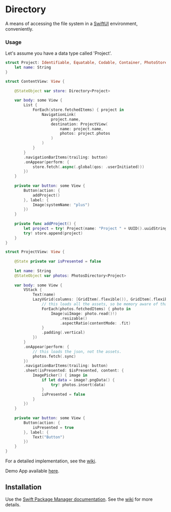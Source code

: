 # Directory

A means of accessing the file system in a [SwiftUI](https://developer.apple.com/xcode/swiftui/) environment, conveniently.

### Usage

Let's assume you have a data type called 'Project'.

```swift
struct Project: Identifiable, Equatable, Codable, Container, PhotoStore {
    let name: String
}

struct ContentView: View {
    
    @StateObject var store: Directory<Project>
    
    var body: some View {
        List {
            ForEach(store.fetchedItems) { project in
                NavigationLink(
                    project.name,
                    destination: ProjectView(
                        name: project.name,
                        photos: project.photos
                    )
                )
            }
        }
        .navigationBarItems(trailing: button)
        .onAppear(perform: {
            store.fetch(.async(.global(qos: .userInitiated)))
        })
    }
    
    private var button: some View {
        Button(action: {
            addProject()
        }, label: {
            Image(systemName: "plus")
        })
    }
    
    private func addProject() {
        let project = try! Project(name: "Project " + UUID().uuidString)
        try! store.append(project)
    }
}

struct ProjectView: View {
    
    @State private var isPresented = false
    
    let name: String
    @StateObject var photos: PhotosDirectory<Project>
    
    var body: some View {
        VStack {
            Text(name)
            LazyVGrid(columns: [GridItem(.flexible()), GridItem(.flexible()), GridItem(.flexible())], content: {
                // this loads all the assets, so be memory aware of that.
                ForEach(photos.fetchedItems) { photo in
                    Image(uiImage: photo.read()!)
                        .resizable()
                        .aspectRatio(contentMode: .fit)
                }
                .padding(.vertical)
            })
        }
        .onAppear(perform: {
            // this loads the json, not the assets.
            photos.fetch(.sync)
        })
        .navigationBarItems(trailing: button)
        .sheet(isPresented: $isPresented, content: {
            ImagePicker() { image in
                if let data = image?.pngData() {
                    try! photos.insert(data)
                }
                isPresented = false
            }
        })
    }
    
    private var button: some View {
        Button(action: {
            isPresented = true
        }, label: {
            Text("Button")
        })
    }
}
```

For a detailed implementation, see the [wiki](https://github.com/nashysolutions/Directory/wiki/Home).

Demo App available [here](https://github.com/nashysolutions/Projects).

## Installation

Use the [Swift Package Manager documentation](https://github.com/apple/swift-package-manager/tree/master/Documentation). See the [wiki](https://github.com/nashysolutions/Directory/wiki/Home) for more details.
